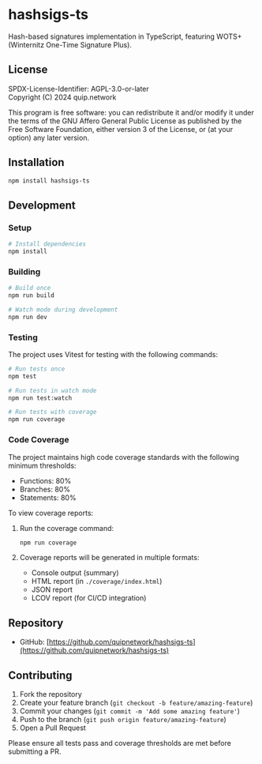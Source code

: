 # hashsigs-ts

Hash-based signatures implementation in TypeScript, featuring WOTS+ (Winternitz One-Time Signature Plus).

## License

SPDX-License-Identifier: AGPL-3.0-or-later  
Copyright (C) 2024 quip.network

This program is free software: you can redistribute it and/or modify it under the terms of the GNU Affero General Public License as published by the Free Software Foundation, either version 3 of the License, or (at your option) any later version.

## Installation

```bash
npm install hashsigs-ts
```

## Development

### Setup

```bash
# Install dependencies
npm install
```

### Building

```bash
# Build once
npm run build

# Watch mode during development
npm run dev
```

### Testing

The project uses Vitest for testing with the following commands:

```bash
# Run tests once
npm test

# Run tests in watch mode
npm run test:watch

# Run tests with coverage
npm run coverage
```

### Code Coverage

The project maintains high code coverage standards with the following minimum thresholds:
- Functions: 80%
- Branches: 80%
- Statements: 80%

To view coverage reports:

1. Run the coverage command:
   ```bash
   npm run coverage
   ```

2. Coverage reports will be generated in multiple formats:
   - Console output (summary)
   - HTML report (in `./coverage/index.html`)
   - JSON report
   - LCOV report (for CI/CD integration)

## Repository

- GitHub: [https://github.com/quipnetwork/hashsigs-ts](https://github.com/quipnetwork/hashsigs-ts)

## Contributing

1. Fork the repository
2. Create your feature branch (`git checkout -b feature/amazing-feature`)
3. Commit your changes (`git commit -m 'Add some amazing feature'`)
4. Push to the branch (`git push origin feature/amazing-feature`)
5. Open a Pull Request

Please ensure all tests pass and coverage thresholds are met before submitting a PR.